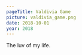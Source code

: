 ```yaml
---
pageTitle: Valdivia Game
picture: valdivia_game.png
date: 2018-10-01
year: 2018
---
```


The luv of my life.